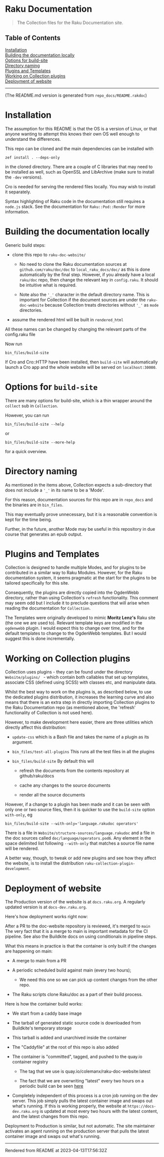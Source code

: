 # Raku Documentation
>The Collection files for the Raku Documentation site.


## Table of Contents
[Installation](#installation)  
[Building the documentation locally](#building-the-documentation-locally)  
[Options for build-site](#options-for-build-site)  
[Directory naming](#directory-naming)  
[Plugins and Templates](#plugins-and-templates)  
[Working on Collection plugins](#working-on-collection-plugins)  
[Deployment of website](#deployment-of-website)  

----
(The README.md version is generated from `repo_docs/README.rakdoc`)

# Installation
The assumption for this README is that the OS is a version of Linux, or that anyone wanting to attempt this knows their own OS well enough to understand the differences.

This repo can be cloned and the main dependencies can be installed with

```
zef install . --deps-only
```
in the cloned directory. There are a couple of C libraries that may need to be installed as well, such as OpenSSL and LibArchive (make sure to install the ``-dev`` versions).

Cro is needed for serving the rendered files locally. You may wish to install it separately.

Syntax highlighting of Raku code in the documentation still requires a ``node.js`` stack. See the documentation for ``Raku::Pod::Render`` for more information.

# Building the documentation locally
Generic build steps:

*  clone this repo to `raku-doc-website/`

	*  No need to clone the Raku documentation sources at `github.com/raku/doc/doc` to `local_raku_docs/doc/` as this is done automatically by the final step. However, if you already have a local `raku/doc` repo, then change the relevant key in `config.raku`. It should be intuitive what is required.

	*  Note also the `'_'` character in the default directory name. This is important for Collection if the document sources are under the `raku-doc-website` because Collection treats directories without `'_'` as `mode` directories.

*  assume the rendered html will be built in `rendered_html`

All these names can be changed by changing the relevant parts of the config.raku file

Now run

```
bin_files/build-site
```
If Cro and Cro::HTTP have been installed, then `build-site` will automatically launch a Cro app and the whole website will be served on `localhost:30000`.

# Options for `build-site`
There are many options for build-site, which is a thin wrapper around the `collect` sub in `Collection`.

However, you can run

```
bin_files/build-site --help
```
or

```
bin_files/build-site --more-help
```
for a quick overview.

# Directory naming
As mentioned in the items above, Collection expects a sub-directory that does not include a `'_'` in its name to be a 'Mode'.

For this reason, documentation sources for this repo are in `repo_docs` and the binaries are in `bin_files`.

This may eventually prove unnecessary, but it is a reasonable convention is kept for the time being.

Further, in the future, another Mode may be useful in this repository in due course that generates an epub output.

# Plugins and Templates
Collection is designed to handle multiple Modes, and for plugins to be contributed in a similar way to Raku Modules. However, for the Raku documentation system, it seems pragmatic at the start for the plugins to be tailored specifically for this site.

Consequently, the plugins are directly copied into the OgdenWebb directory, rather than using Collection's `refresh` functionality. This comment may seem odd but I include it to preclude questions that will arise when reading the documentation for `Collection`.

The Templates were originally developed to mimic **Moritz Lenz's** Raku site (the one we are used to). Relevant template keys are modified in the `ogdenwebb` plugin. I would expect this to change over time, and for the default templates to change to the OgdenWebb templates. But I would suggest this is done incrementally.

# Working on Collection plugins
Collection uses plugins - they can be found under the directory `Website/plugins/ ` - which contain both callables that set up templates, associate CSS (defined using SCSS) with classes etc, and manipulate data.

Whilst the best way to work on the plugins is, as described below, to use the dedicated plugins distribution, it increases the learning curve and also means that there is an extra step in directly importing Collection plugins to the Raku Documentation repo (as mentioned above, the 'refresh' functionality of Collection is not used here).

However, to make development here easier, there are three utilities which directly affect this distribution:

*  `update-css` which is a Bash file and takes the name of a plugin as its argument.

*  `bin_files/test-all-plugins` This runs all the test files in all the plugins

*  `bin_files/build-site` By default this will

	*  refresh the documents from the contents repository at github/raku/docs

	*  cache any changes to the source documents

	*  render all the source documents

However, if a change to a plugin has been made and it can be seen with only one or two source files, then it is quicker to use the `build-site` option `with-only`, eg

```
bin_files/build-site --with-only='language.rakudoc operators'
```
There is a file in `Website/structure-sources/language.rakudoc` and a file in the doc sources called `doc/language/operators.pod6`. Any element in the space delimited list following `--with-only` that matches a source file name will be rendered.

A better way, though, to tweak or add new plugins and see how they affect the website, is to install the distribution `raku-collection-plugin-development`.

# Deployment of website
The Production version of the website is at `docs.raku.org`. A regularly updated version is at `docs-dev.raku.org`.

Here's how deployment works right now:

After a PR to the doc-website repository is reviewed, it's merged to `main` The very fact that it is a merge to main is important metadata for the CI pipeline. See also the Buildkite docs on using conditionals in pipeline steps.

What this means in practice is that the container is only built if the changes are happening on main:

*  A merge to main from a PR

*  A periodic scheduled build against main (every two hours);

	*  We need this one so we can pick up content changes from the other repo.

*  The Raku scripts clone Raku/doc as a part of their build process.

Here is how the container build works:

*  We start from a caddy base image

*  The tarball of generated static source code is downloaded from Buildkite's temporary storage

*  This tarball is added and unarchived inside the container

*  The "Caddyfile" at the root of this repo is also added

*  The container is "committed", tagged, and pushed to the quay.io container registry

	*  The tag that we use is quay.io/colemanx/raku-doc-website:latest

	*  The fact that we are overwriting "latest" every two hours on a periodic build can be seen [here](https://quay.io/repository/colemanx/raku-doc-website?tab=history)

*  Completely independent of this process is a cron job running on the dev server. This job simply pulls the latest container image and swaps out what's running. If this is working properly, the website at `https://docs-dev.raku.org` is updated at most every two hours with the latest content, and the latest changes from this repo.

Deployment to Production is similar, but not automatic. The site maintainer activates an agent running on the production server that pulls the latest container image and swaps out what's running.







----
Rendered from README at 2023-04-13T17:56:32Z